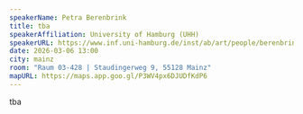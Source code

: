```yaml
---
speakerName: Petra Berenbrink
title: tba
speakerAffiliation: University of Hamburg (UHH)
speakerURL: https://www.inf.uni-hamburg.de/inst/ab/art/people/berenbrink.html
date: 2026-03-06 13:00
city: mainz
room: "Raum 03-428 | Staudingerweg 9, 55128 Mainz"
mapURL: https://maps.app.goo.gl/P3WV4px6DJUDfKdP6
---
```

tba
